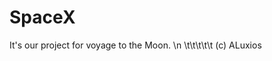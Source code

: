 # SpaceX
It's our project for voyage to the Moon. \n
\t\t\t\t\t                                  (c) ALuxios
